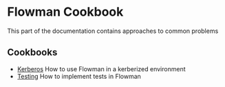 # Flowman Cookbook

This part of the documentation contains approaches to common problems


## Cookbooks

* [Kerberos](kerberos.md) How to use Flowman in a kerberized environment
* [Testing](testing.md) How to implement tests in Flowman

